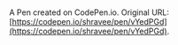 # 

A Pen created on CodePen.io. Original URL: [https://codepen.io/shravee/pen/vYedPGd](https://codepen.io/shravee/pen/vYedPGd).


